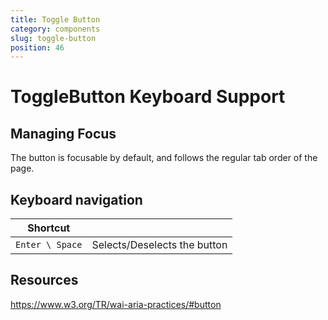```yaml
---
title: Toggle Button
category: components
slug: toggle-button
position: 46
---
```

# ToggleButton Keyboard Support

## Managing Focus

The button is focusable by default, and follows the regular tab order of the page.

## Keyboard navigation

| Shortcut| |
|---------------------|---------------------|
|`Enter \ Space`| Selects/Deselects the button|

## Resources

https://www.w3.org/TR/wai-aria-practices/#button
